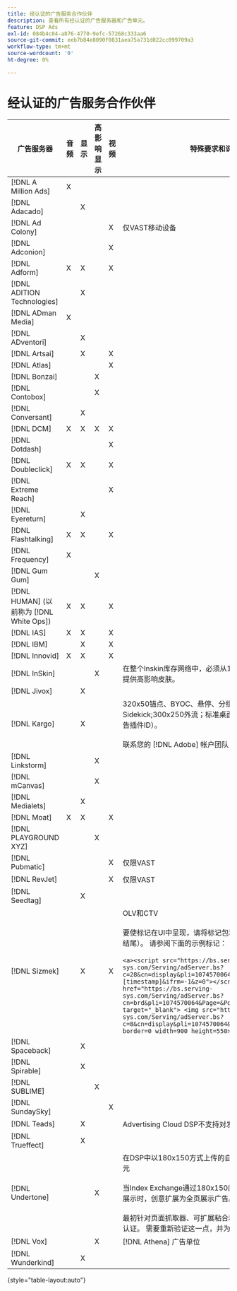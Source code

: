 ```yaml
---
title: 经认证的广告服务合作伙伴
description: 查看所有经认证的广告服务器和广告单元。
feature: DSP Ads
exl-id: 084b4c04-a876-4770-9efc-57268c333aa6
source-git-commit: eeb7b84e8090f0831aea75a731d022cc099709a3
workflow-type: tm+mt
source-wordcount: '0'
ht-degree: 0%

---
```


# 经认证的广告服务合作伙伴

| 广告服务器 | 音频 | 显示 | 高影响显示 | 视频 | 特殊要求和说明 |
| --- | --- | --- | --- | --- | --- |
| [!DNL A Million Ads] | X |  |  |  |  |
| [!DNL Adacado] |  | X |  |  |  |
| [!DNL Ad Colony] |  |  |  | X | 仅VAST移动设备 |
| [!DNL Adconion] |  |  |  | X |  |
| [!DNL Adform] | X | X |  | X |  |
| [!DNL ADITION Technologies] |  | X |  |  |  |
| [!DNL ADman Media] | X |  |  |  |  |
| [!DNL ADventori] |  | X |  |  |  |
| [!DNL Artsai] |  | X |  | X |  |
| [!DNL Atlas] |  |  |  | X |  |
| [!DNL Bonzai] |  |  | X |  |  |
| [!DNL Contobox] |  |  | X |  |  |
| [!DNL Conversant] |  | X |  |  |  |
| [!DNL DCM] | X | X | X | X |  |
| [!DNL Dotdash] |  |  |  | X |  |
| [!DNL Doubleclick] | X | X |  | X |  |
| [!DNL Extreme Reach] |  |  |  | X |  |
| [!DNL Eyereturn] |  | X |  |  |  |
| [!DNL Flashtalking] | X | X |  | X |  |
| [!DNL Frequency] | X |  |  |  |  |
| [!DNL Gum Gum] |  |  | X |  |  |
| [!DNL HUMAN] (以前称为 [!DNL White Ops]) | X | X |  | X |  |
| [!DNL IAS] | X | X |  | X |  |
| [!DNL IBM] |  | X |  | X |  |
| [!DNL Innovid] | X | X |  | X |  |
| [!DNL InSkin] |  |  | X |  | 在整个Inskin库存网络中，必须从180x150显示交易ID中提供高影响皮肤。 |
| [!DNL Jivox] |  | X |  |  |  |
| [!DNL Kargo] |  | X |  |  | 320x50锚点、BYOC、悬停、分组讨论和Sidekick;300x250外流；标准桌面显示（不需要特定的广告插件ID）。</br></br>联系您的 [!DNL Adobe] 帐户团队，以协助设置广告单位。 |
| [!DNL Linkstorm] |  |  | X |  |  |
| [!DNL mCanvas] |  |  | X |  |  |
| [!DNL Medialets] |  | X |  |  |  |
| [!DNL Moat] | X | X |  | X |  |
| [!DNL PLAYGROUND XYZ] |  |  | X |  |  |
| [!DNL Pubmatic] |  |  |  | X | 仅限VAST |
| [!DNL RevJet] |  |  |  | X | 仅限VAST |
| [!DNL Seedtag] |  | X |  |  |  |
| [!DNL Sizmek] |  | X |  | X | OLV和CTV</br></br>要使标记在UI中呈现，请将标记包装为 `<a>` 标记（在开头和结尾）。 请参阅下面的示例标记：</br></br>```<a><script src="https://bs.serving-sys.com/Serving/adServer.bs?c=28&cn=display&pli=1074570064&w=900&h=550&ord=[timestamp]&ifrm=-1&z=0"></script> <noscript> <a href="https://bs.serving-sys.com/Serving/adServer.bs?cn=brd&pli=1074570064&Page=&Pos=-602368150" target="_blank"> <img src="https://bs.serving-sys.com/Serving/adServer.bs?c=8&cn=display&pli=1074570064&Page=&Pos=-602368150" border=0 width=900 height=550></a> </noscript><a>``` |
| [!DNL Spaceback] |  | X |  |  |  |
| [!DNL Spirable] |  | X |  |  |  |
| [!DNL SUBLIME] |  |  | X |  |  |
| [!DNL SundaySky] |  |  |  | X |  |
| [!DNL Teads] |  | X |  |  | Advertising Cloud DSP不支持对发送流清单使用VPAID。 |
| [!DNL Trueffect] |  | X |  |  |  |
| [!DNL Undertone] |  |  | X |  | 在DSP中以180x150方式上传的自定义页面抓取器广告单元</br></br>当Index Exchange通过180x150的拍卖和DSP竞价并提供展示时，创意扩展为全页展示广告。</br></br>最初针对页面抓取器、可扩展粘合和屏幕移动广告单元进行认证。 需要重新验证这一点，并为流程标记步骤。 |
| [!DNL Vox] |  |  | X |  | [!DNL Athena] 广告单位 |
| [!DNL Wunderkind] |  | X |  |  |  |

{style=&quot;table-layout:auto&quot;}
